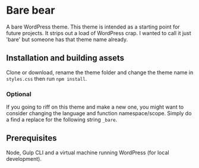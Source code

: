 # Bare bear

A bare WordPress theme. This theme is intended as a starting point for future projects. It strips out a load of WordPress crap. I wanted to call it just 'bare' but someone has that theme name already.

## Installation and building assets

Clone or download, rename the theme folder and change the theme name in `styles.css` then run `npm install`.

### Optional

If you going to riff on this theme and make a new one, you might want to consider changing the language and function namespace/scope. Simply do a find a replace for the following string `_bare`.

## Prerequisites

Node, Gulp CLI and a virtual machine running WordPress (for local development).
